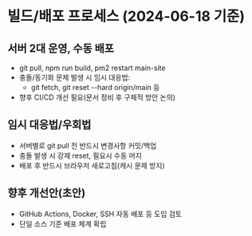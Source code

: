 # 빌드/배포 프로세스 (2024-06-18 기준)

## 서버 2대 운영, 수동 배포
- git pull, npm run build, pm2 restart main-site
- 충돌/동기화 문제 발생 시 임시 대응법:
  - git fetch, git reset --hard origin/main 등
- 향후 CI/CD 개선 필요(문서 정비 후 구체적 방안 논의)

## 임시 대응법/우회법
- 서버별로 git pull 전 반드시 변경사항 커밋/백업
- 충돌 발생 시 강제 reset, 필요시 수동 머지
- 배포 후 반드시 브라우저 새로고침(캐시 문제 방지)

## 향후 개선안(초안)
- GitHub Actions, Docker, SSH 자동 배포 등 도입 검토
- 단일 소스 기준 배포 체계 확립
